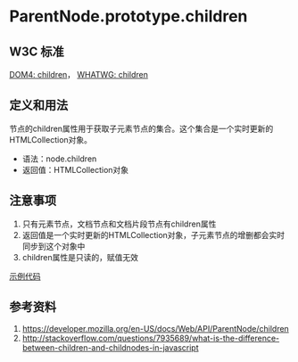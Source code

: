 # ParentNode.prototype.children

## W3C 标准
[DOM4: children](https://www.w3.org/TR/dom/#dom-parentnode-children)，
[WHATWG: children](https://dom.spec.whatwg.org/#dom-parentnode-children)

## 定义和用法
节点的children属性用于获取子元素节点的集合。这个集合是一个实时更新的HTMLCollection对象。

- 语法：node.children
- 返回值：HTMLCollection对象


## 注意事项
1. 只有元素节点，文档节点和文档片段节点有children属性
2. 返回值是一个实时更新的HTMLCollection对象，子元素节点的增删都会实时同步到这个对象中
3. children属性是只读的，赋值无效

[示例代码](./children.html)

## 参考资料
1. https://developer.mozilla.org/en-US/docs/Web/API/ParentNode/children
2. http://stackoverflow.com/questions/7935689/what-is-the-difference-between-children-and-childnodes-in-javascript